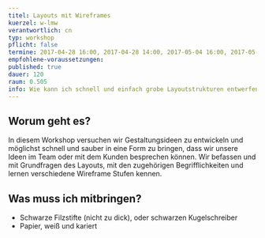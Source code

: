 ```yaml
---
titel: Layouts mit Wireframes
kuerzel: w-lmw
verantwortlich: cn
typ: workshop
pflicht: false
termine: 2017-04-28 16:00, 2017-04-28 14:00, 2017-05-04 16:00, 2017-05-05 11:00
empfohlene-voraussetzungen:
published: true
dauer: 120
raum: 0.505
info: Wie kann ich schnell und einfach grobe Layoutstrukturen entwerfen und testen?
---
```


## Worum geht es?

In diesem Workshop versuchen wir Gestaltungsideen zu entwickeln und möglichst schnell und sauber in eine Form zu bringen, dass wir unsere Ideen im Team oder mit dem Kunden besprechen können. Wir befassen und mit Grundfragen des Layouts, mit den zugehörigen Begrifflichkeiten und lernen verschiedene Wireframe Stufen kennen.

## Was muss ich mitbringen?

- Schwarze Filzstifte (nicht zu dick), oder schwarzen Kugelschreiber
- Papier, weiß und kariert
